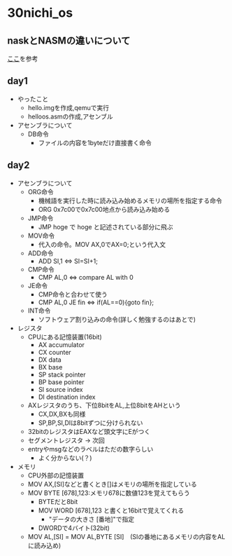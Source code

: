 # 30nichi_os
## naskとNASMの違いについて
[ここ](http://hrb.osask.jp/wiki/?tools/nask)を参考

## day1

- やったこと
  - hello.imgを作成,qemuで実行
  - helloos.asmの作成,アセンブル
- アセンブラについて
    - DB命令
        - ファイルの内容を1byteだけ直接書く命令

## day2

- アセンブラについて
    - ORG命令
        - 機械語を実行した時に読み込み始めるメモリの場所を指定する命令
        - ORG 0x7c00で0x7c00地点から読み込み始める
    - JMP命令
        - JMP hoge で hoge と記述されている部分に飛ぶ
    - MOV命令
        - 代入の命令。MOV AX,0でAX=0;という代入文
    - ADD命令
        - ADD SI,1 ⇔ SI=SI+1;
    - CMP命令
        - CMP AL,0 ⇔ compare AL with 0
    - JE命令
        - CMP命令と合わせて使う
        - CMP AL,0 JE fin ⇔ if(AL==0){goto fin};
    - INT命令
        - ソフトウェア割り込みの命令(詳しく勉強するのはあとで)
- レジスタ
    - CPUにある記憶装置(16bit)
        - AX accumulator
        - CX counter
        - DX data
        - BX base
        - SP stack pointer
        - BP base pointer
        - SI source index
        - DI destination index
    - AXレジスタのうち、下位8bitをAL,上位8bitをAHという
        - CX,DX,BXも同様
        - SP,BP,SI,DIは8bitずつに分けられない
    - 32bitのレジスタはEAXなど頭文字にEがつく
    - セグメントレジスタ → 次回
    - entryやmsgなどのラベルはただの数字らしい
        - よく分からない(？)
- メモリ
    - CPU外部の記憶装置
    - MOV AX,[SI]などと書くとき[]はメモリの場所を指定している
    - MOV BYTE [678],123:メモリ678に数値123を覚えてもらう
        - BYTEだと8bit
        - MOV WORD [678],123 と書くと16bitで覚えてくれる
            - "データの大きさ [番地]"で指定
        - DWORDで4バイト(32bit)
    - MOV AL,[SI] = MOV AL,BYTE [SI]　(SIの番地にあるメモリの内容をALに読み込め)